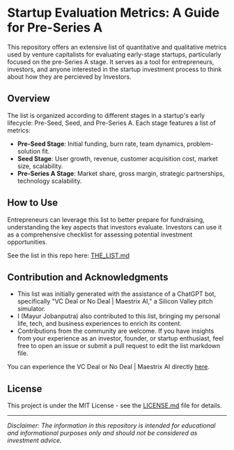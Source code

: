 # Startup Evaluation Metrics: A Guide for Pre-Series A

This repository offers an extensive list of quantitative and qualitative metrics used by venture capitalists for evaluating early-stage startups, particularly focused on the pre-Series A stage. It serves as a tool for entrepreneurs, investors, and anyone interested in the startup investment process to think about how they are percieved by Investors.

## Overview

The list is organized according to different stages in a startup's early lifecycle: Pre-Seed, Seed, and Pre-Series A. Each stage features a list of metrics:

- **Pre-Seed Stage**: Initial funding, burn rate, team dynamics, problem-solution fit.
- **Seed Stage**: User growth, revenue, customer acquisition cost, market size, scalability.
- **Pre-Series A Stage**: Market share, gross margin, strategic partnerships, technology scalability.

## How to Use

Entrepreneurs can leverage this list to better prepare for fundraising, understanding the key aspects that investors evaluate. Investors can use it as a comprehensive checklist for assessing potential investment opportunities.

See the list in this repo here: [THE_LIST.md](https://github.com/mayurjobanputra/Startup-Evaluation-Metrics/blob/main/THE_LIST.md)
## Contribution and Acknowledgments

- This list was initially generated with the assistance of a ChatGPT bot, specifically "VC Deal or No Deal | Maestrix AI," a Silicon Valley pitch simulator. 
- I (Mayur Jobanputra) also contributed to this list, bringing my personal life, tech, and business experiences to enrich its content.
- Contributions from the community are welcome. If you have insights from your experience as an investor, founder, or startup enthusiast, feel free to open an issue or submit a pull request to edit the list markdown file.

You can experience the VC Deal or No Deal | Maestrix AI directly [here](https://chat.openai.com/g/g-vCZgt8Rb9-vc-deal-or-no-deal).

## License

This project is under the MIT License - see the [LICENSE.md](LICENSE.md) file for details.

---

*Disclaimer: The information in this repository is intended for educational and informational purposes only and should not be considered as investment advice.*
